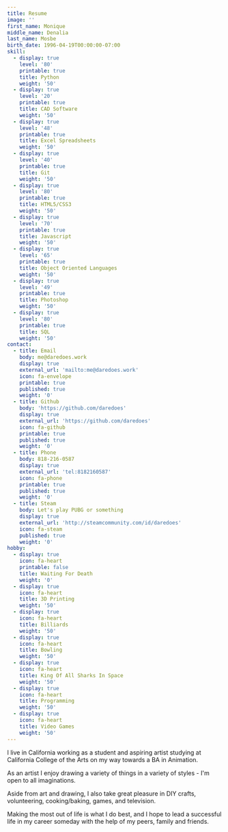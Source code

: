 ```yaml
---
title: Resume
image: ''
first_name: Monique
middle_name: Denalia
last_name: Mosbe
birth_date: 1996-04-19T00:00:00-07:00
skill:
  - display: true
    level: '80'
    printable: true
    title: Python
    weight: '50'
  - display: true
    level: '20'
    printable: true
    title: CAD Software
    weight: '50'
  - display: true
    level: '48'
    printable: true
    title: Excel Spreadsheets
    weight: '50'
  - display: true
    level: '40'
    printable: true
    title: Git
    weight: '50'
  - display: true
    level: '80'
    printable: true
    title: HTML5/CSS3
    weight: '50'
  - display: true
    level: '70'
    printable: true
    title: Javascript
    weight: '50'
  - display: true
    level: '65'
    printable: true
    title: Object Oriented Languages
    weight: '50'
  - display: true
    level: '49'
    printable: true
    title: Photoshop
    weight: '50'
  - display: true
    level: '80'
    printable: true
    title: SQL
    weight: '50'
contact:
  - title: Email
    body: me@daredoes.work
    display: true
    external_url: 'mailto:me@daredoes.work'
    icon: fa-envelope
    printable: true
    published: true
    weight: '0'
  - title: Github
    body: 'https://github.com/daredoes'
    display: true
    external_url: 'https://github.com/daredoes'
    icon: fa-github
    printable: true
    published: true
    weight: '0'
  - title: Phone
    body: 818-216-0587
    display: true
    external_url: 'tel:8182160587'
    icon: fa-phone
    printable: true
    published: true
    weight: '0'
  - title: Steam
    body: Let's play PUBG or something
    display: true
    external_url: 'http://steamcommunity.com/id/daredoes'
    icon: fa-steam
    published: true
    weight: '0'
hobby:
  - display: true
    icon: fa-heart
    printable: false
    title: Waiting For Death
    weight: '0'
  - display: true
    icon: fa-heart
    title: 3D Printing
    weight: '50'
  - display: true
    icon: fa-heart
    title: Billiards
    weight: '50'
  - display: true
    icon: fa-heart
    title: Bowling
    weight: '50'
  - display: true
    icon: fa-heart
    title: King Of All Sharks In Space
    weight: '50'
  - display: true
    icon: fa-heart
    title: Programming
    weight: '50'
  - display: true
    icon: fa-heart
    title: Video Games
    weight: '50'
---
```


I live in California working as a student and aspiring artist studying at California College of the Arts on my way towards a BA in Animation.

As an artist I enjoy drawing a variety of things in a variety of styles - I'm open to all imaginations.

Aside from art and drawing, I also take great pleasure in DIY crafts, volunteering, cooking/baking, games, and television.

Making the most out of life is what I do best, and I hope to lead a successful life in my career someday with the help of my peers, family and friends.
